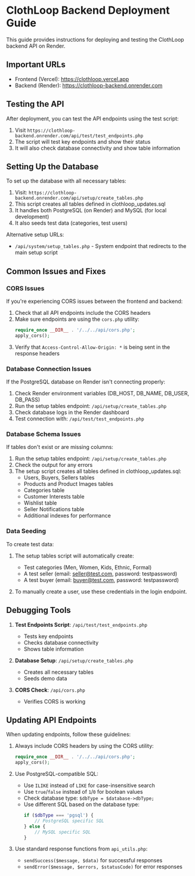 # ClothLoop Backend Deployment Guide

This guide provides instructions for deploying and testing the ClothLoop backend API on Render.

## Important URLs

- Frontend (Vercel): https://clothloop.vercel.app
- Backend (Render): https://clothloop-backend.onrender.com

## Testing the API

After deployment, you can test the API endpoints using the test script:

1. Visit `https://clothloop-backend.onrender.com/api/test/test_endpoints.php`
2. The script will test key endpoints and show their status
3. It will also check database connectivity and show table information

## Setting Up the Database

To set up the database with all necessary tables:

1. Visit: `https://clothloop-backend.onrender.com/api/setup/create_tables.php`
2. This script creates all tables defined in clothloop_updates.sql
3. It handles both PostgreSQL (on Render) and MySQL (for local development)
4. It also seeds test data (categories, test users)

Alternative setup URLs:
- `/api/system/setup_tables.php` - System endpoint that redirects to the main setup script

## Common Issues and Fixes

### CORS Issues

If you're experiencing CORS issues between the frontend and backend:

1. Check that all API endpoints include the CORS headers
2. Make sure endpoints are using the `cors.php` utility:
   ```php
   require_once __DIR__ . '/../../api/cors.php';
   apply_cors();
   ```
3. Verify that `Access-Control-Allow-Origin: *` is being sent in the response headers

### Database Connection Issues

If the PostgreSQL database on Render isn't connecting properly:

1. Check Render environment variables (DB_HOST, DB_NAME, DB_USER, DB_PASS)
2. Run the setup tables endpoint: `/api/setup/create_tables.php`
3. Check database logs in the Render dashboard
4. Test connection with: `/api/test/test_endpoints.php`

### Database Schema Issues

If tables don't exist or are missing columns:

1. Run the setup tables endpoint: `/api/setup/create_tables.php`
2. Check the output for any errors
3. The setup script creates all tables defined in clothloop_updates.sql:
   - Users, Buyers, Sellers tables
   - Products and Product Images tables
   - Categories table
   - Customer Interests table
   - Wishlist table
   - Seller Notifications table
   - Additional indexes for performance

### Data Seeding

To create test data:

1. The setup tables script will automatically create:
   - Test categories (Men, Women, Kids, Ethnic, Formal)
   - A test seller (email: seller@test.com, password: testpassword)
   - A test buyer (email: buyer@test.com, password: testpassword)

2. To manually create a user, use these credentials in the login endpoint.

## Debugging Tools

1. **Test Endpoints Script**: `/api/test/test_endpoints.php`
   - Tests key endpoints
   - Checks database connectivity
   - Shows table information

2. **Database Setup**: `/api/setup/create_tables.php`
   - Creates all necessary tables
   - Seeds demo data

3. **CORS Check**: `/api/cors.php`
   - Verifies CORS is working

## Updating API Endpoints

When updating endpoints, follow these guidelines:

1. Always include CORS headers by using the CORS utility:
   ```php
   require_once __DIR__ . '/../../api/cors.php';
   apply_cors();
   ```

2. Use PostgreSQL-compatible SQL:
   - Use `ILIKE` instead of `LIKE` for case-insensitive search
   - Use `true`/`false` instead of `1`/`0` for boolean values
   - Check database type: `$dbType = $database->dbType;`
   - Use different SQL based on the database type:
     ```php
     if ($dbType === 'pgsql') {
         // PostgreSQL specific SQL
     } else {
         // MySQL specific SQL
     }
     ```

3. Use standard response functions from `api_utils.php`:
   - `sendSuccess($message, $data)` for successful responses
   - `sendError($message, $errors, $statusCode)` for error responses 